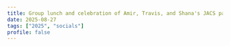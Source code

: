 ```yaml
---
title: Group lunch and celebration of Amir, Travis, and Shana's JACS paper at Koh Lipe
date: 2025-08-27
tags: ["2025", "socials"]
profile: false
---
```

